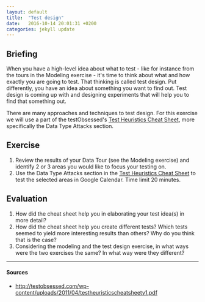 ```yaml
---
layout: default
title:  "Test design"
date:   2016-10-14 20:01:31 +0200
categories: jekyll update
---
```


## Briefing
When you have a high-level idea about what to test - like for instance from the tours in the Modeling exercise - it's time to think about what and how exactly you are going to test. That thinking is called test design. Put differently, you have an idea about something you want to find out. Test design is coming up with and designing experiments that will help you to find that something out.

There are many approaches and techniques to test design. For this exercise we will use a part of the testObsessed's​ [Test Heuristics Cheat Sheet​](http://testobsessed.com/wp-content/uploads/2011/04/testheuristicscheatsheetv1.pdf), more specifically the Data Type Attacks section.

## Exercise
1. Review the results of your Data Tour (see the Modeling exercise) and identify 2 or 3
areas you would like to focus your testing on.
1. Use the Data Type Attacks section in the [Test Heuristics Cheat Sheet​](http://testobsessed.com/wp-content/uploads/2011/04/testheuristicscheatsheetv1.pdf)​ to test the
selected areas in Google Calendar. Time limit 20 minutes.

## Evaluation
1. How did the cheat sheet help you in elaborating your test idea(s) in more detail?
1. How did the cheat sheet help you create different tests? Which tests seemed to yield
more interesting results than others? Why do you think that is the case?
1. Considering the modeling and the test design exercise, in what ways were the two
exercises the same? In what way were they different?

---

#### Sources
- http://testobsessed.com/wp-content/uploads/2011/04/testheuristicscheatsheetv1.pdf
